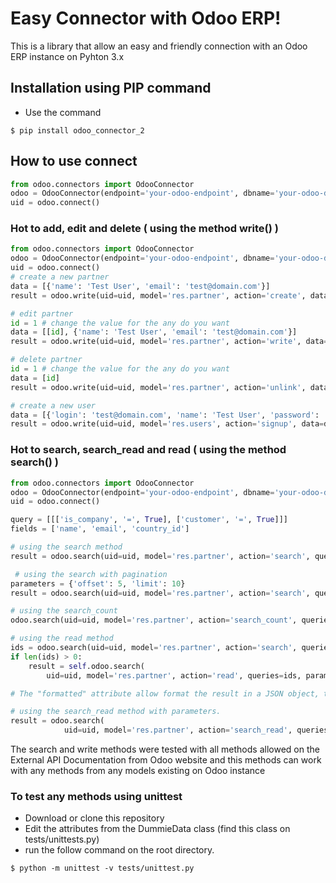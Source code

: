 # Easy Connector with Odoo ERP!
This is a library that allow an easy and friendly connection with an Odoo ERP instance on Pyhton 3.x

## Installation using PIP command
- Use the command
```shell
$ pip install odoo_connector_2
```

## How to use connect
```python
from odoo.connectors import OdooConnector
odoo = OdooConnector(endpoint='your-odoo-endpoint', dbname='your-odoo-dbname', username='your-odoo-user', password='your-odoo-password')
uid = odoo.connect()
```
### Hot to add, edit and delete ( using the method write() )
```python
from odoo.connectors import OdooConnector
odoo = OdooConnector(endpoint='your-odoo-endpoint', dbname='your-odoo-dbname', username='your-odoo-user', password='your-odoo-password')
uid = odoo.connect()
# create a new partner
data = [{'name': 'Test User', 'email': 'test@domain.com'}]
result = odoo.write(uid=uid, model='res.partner', action='create', data=data)

# edit partner
id = 1 # change the value for the any do you want
data = [[id], {'name': 'Test User', 'email': 'test@domain.com'}]
result = odoo.write(uid=uid, model='res.partner', action='write', data=data)

# delete partner
id = 1 # change the value for the any do you want
data = [id]
result = odoo.write(uid=uid, model='res.partner', action='unlink', data=data)

# create a new user
data = [{'login': 'test@domain.com', 'name': 'Test User', 'password': '123456'}]
result = odoo.write(uid=uid, model='res.users', action='signup', data=data)
```

### Hot to search, search_read and read ( using the method search() )
```python
from odoo.connectors import OdooConnector
odoo = OdooConnector(endpoint='your-odoo-endpoint', dbname='your-odoo-dbname', username='your-odoo-user', password='your-odoo-password')
uid = odoo.connect()

query = [[['is_company', '=', True], ['customer', '=', True]]]
fields = ['name', 'email', 'country_id']

# using the search method
result = odoo.search(uid=uid, model='res.partner', action='search', queries=query, parameters=None)

 # using the search with pagination
parameters = {'offset': 5, 'limit': 10}
result = odoo.search(uid=uid, model='res.partner', action='search', queries=query, parameters=parameters)

# using the search_count
odoo.search(uid=uid, model='res.partner', action='search_count', queries=query)

# using the read method
ids = odoo.search(uid=uid, model='res.partner', action='search', queries=query, parameters={'limit': 1})
if len(ids) > 0:
    result = self.odoo.search(
        uid=uid, model='res.partner', action='read', queries=ids, parameters={'fields': fields}  formatted=True)

# The "formatted" attribute allow format the result in a JSON object, this is a boolean attribute by default is False

# using the search_read method with parameters.
result = odoo.search(
            uid=uid, model='res.partner', action='search_read', queries=query, parameters={'fields': fields, 'limit': 2}, formatted=True)
```

The search and write methods were tested with all methods allowed on the External API Documentation from Odoo website
and this methods can work with any methods from any models existing on Odoo instance

### To test any methods using unittest

- Download or clone this repository
- Edit the attributes from the DummieData class (find this class on tests/unittests.py)
- run the follow command on the root directory.
```shell
$ python -m unittest -v tests/unittest.py
```